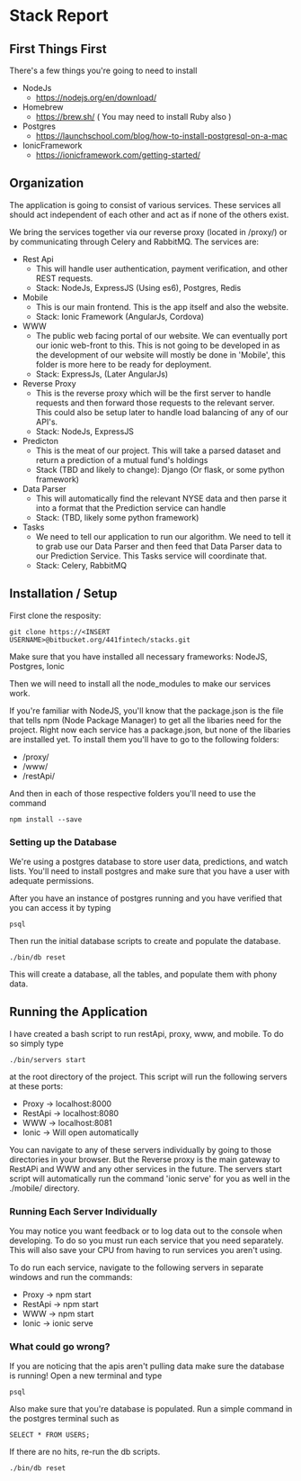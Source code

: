 # Stack Report

## First Things First
There's a few things you're going to need to install

+ NodeJs
    + https://nodejs.org/en/download/
+  Homebrew
    + https://brew.sh/ ( You may need to install Ruby also )
+  Postgres
    + https://launchschool.com/blog/how-to-install-postgresql-on-a-mac
+  IonicFramework
    + https://ionicframework.com/getting-started/


## Organization
The application is going to consist of various services. These services all should act independent of each other and act as if none of the others exist.

We bring the services together via our reverse proxy (located in /proxy/) or by communicating through Celery and RabbitMQ.
The services are:

+  Rest Api
    +  This will handle user authentication, payment verification, and other REST requests.
    +  Stack: NodeJs, ExpressJS (Using es6), Postgres, Redis
+  Mobile
    +  This is our main frontend. This is the app itself and also the website.
    +  Stack: Ionic Framework (AngularJs, Cordova)
+  WWW
    +  The public web facing portal of our website. We can eventually port our ionic web-front to this. This is not going to be developed in as the development of our website will mostly be done in 'Mobile', this folder is more here to be ready for deployment.
    +  Stack: ExpressJs, (Later AngularJs)
+  Reverse Proxy
    +  This is the reverse proxy which will be the first server to handle requests and then forward those requests to the relevant server. This could also be setup later to handle load balancing of any of our API's.
    +  Stack: NodeJs, ExpressJS
+  Predicton
    +  This is the meat of our project. This will take a parsed dataset and return a prediction of a mutual fund's holdings
    +  Stack (TBD and likely to change): Django (Or flask, or some python framework)
+  Data Parser
    +  This will automatically find the relevant NYSE data and then parse it into a format that the Prediction service can handle
    +  Stack: (TBD, likely some python framework)
+  Tasks
    +  We need to tell our application to run our algorithm. We need to tell it to grab use our Data Parser and then feed that Data Parser data to our Prediction Service. This Tasks service will coordinate that.
    +  Stack: Celery, RabbitMQ


## Installation / Setup
First clone the resposity:
```
git clone https://<INSERT USERNAME>@bitbucket.org/441fintech/stacks.git
```
Make sure that you have installed all necessary frameworks: NodeJS, Postgres, Ionic

Then we will need to install all the node_modules to make our services work.

If you're familiar with NodeJS, you'll know that the package.json is the file that tells npm (Node Package Manager) to get all the libaries need for the project. Right now each service has a package.json, but none of the libaries are installed yet. To install them you'll have to go to the following folders:

+  /proxy/
+  /www/
+  /restApi/

And then in each of those respective folders you'll need to use the command
```
npm install --save
```
### Setting up the Database
We're using a postgres database to store user data, predictions, and watch lists.
You'll need to install postgres and make sure that you have a user with adequate permissions.

After you have an instance of postgres running and you have verified that you can access it by typing
```
psql
```
Then run the initial database scripts to create and populate the database.
```
./bin/db reset
```
This will create a database, all the tables, and populate them with phony data.

## Running the Application
I have created a bash script to run restApi, proxy, www, and mobile. To do so simply type
```
./bin/servers start
```
at the root directory of the project. This script will run the following servers at these ports:

+ Proxy   -> localhost:8000
+ RestApi -> localhost:8080
+ WWW     -> localhost:8081
+ Ionic   -> Will open automatically

You can navigate to any of these servers individually by going to those directories in your browser. But the Reverse proxy is the main gateway to RestAPi and WWW and any other services in the future.
The servers start script will automatically run the command 'ionic serve' for you as well in the ./mobile/ directory.

### Running Each Server Individually
You may notice you want feedback or to log data out to the console when developing. To do so you must run each service that you need separately. This will also save your CPU from having to run services you aren't using.

To do run each service, navigate to the following servers in separate windows and run the commands:
+ Proxy   -> npm start
+ RestApi -> npm start
+ WWW     -> npm start
+ Ionic   -> ionic serve

### What could go wrong?

If you are noticing that the apis aren't pulling data make sure the database is running!
Open a new terminal and type
```
psql
```
Also make sure that you're database is populated. Run a simple command in the postgres terminal such as
```
SELECT * FROM USERS;
```
If there are no hits, re-run the db scripts.
```
./bin/db reset
```